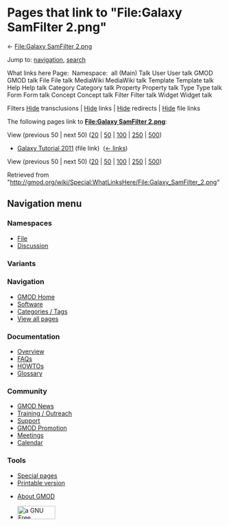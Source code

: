 <div id="mw-page-base" class="noprint">

</div>

<div id="mw-head-base" class="noprint">

</div>

<div id="content" class="mw-body" role="main">

<span id="top"></span>

<div id="mw-js-message" style="display:none;">

</div>



# <span dir="auto">Pages that link to "File:Galaxy SamFilter 2.png"</span>

<div id="bodyContent">

<div id="contentSub">

← [File:Galaxy SamFilter
2.png](/wiki/File:Galaxy_SamFilter_2.png "File:Galaxy SamFilter 2.png")

</div>

<div id="jump-to-nav" class="mw-jump">

Jump to: [navigation](#mw-navigation), [search](#p-search)

</div>

<div id="mw-content-text">

What links here Page:  Namespace:  all (Main) Talk User User talk GMOD
GMOD talk File File talk MediaWiki MediaWiki talk Template Template talk
Help Help talk Category Category talk Property Property talk Type Type
talk Form Form talk Concept Concept talk Filter Filter talk Widget
Widget talk

Filters
[Hide](/mediawiki/index.php?title=Special:WhatLinksHere/File:Galaxy_SamFilter_2.png&hidetrans=1 "Special:WhatLinksHere/File:Galaxy SamFilter 2.png")
transclusions \|
[Hide](/mediawiki/index.php?title=Special:WhatLinksHere/File:Galaxy_SamFilter_2.png&hidelinks=1 "Special:WhatLinksHere/File:Galaxy SamFilter 2.png")
links \|
[Hide](/mediawiki/index.php?title=Special:WhatLinksHere/File:Galaxy_SamFilter_2.png&hideredirs=1 "Special:WhatLinksHere/File:Galaxy SamFilter 2.png")
redirects \|
[Hide](/mediawiki/index.php?title=Special:WhatLinksHere/File:Galaxy_SamFilter_2.png&hideimages=1 "Special:WhatLinksHere/File:Galaxy SamFilter 2.png")
file links

The following pages link to **[File:Galaxy SamFilter
2.png](/wiki/File:Galaxy_SamFilter_2.png "File:Galaxy SamFilter 2.png")**:

View (previous 50 \| next 50)
([20](/mediawiki/index.php?title=Special:WhatLinksHere/File:Galaxy_SamFilter_2.png&limit=20 "Special:WhatLinksHere/File:Galaxy SamFilter 2.png")
\|
[50](/mediawiki/index.php?title=Special:WhatLinksHere/File:Galaxy_SamFilter_2.png&limit=50 "Special:WhatLinksHere/File:Galaxy SamFilter 2.png")
\|
[100](/mediawiki/index.php?title=Special:WhatLinksHere/File:Galaxy_SamFilter_2.png&limit=100 "Special:WhatLinksHere/File:Galaxy SamFilter 2.png")
\|
[250](/mediawiki/index.php?title=Special:WhatLinksHere/File:Galaxy_SamFilter_2.png&limit=250 "Special:WhatLinksHere/File:Galaxy SamFilter 2.png")
\|
[500](/mediawiki/index.php?title=Special:WhatLinksHere/File:Galaxy_SamFilter_2.png&limit=500 "Special:WhatLinksHere/File:Galaxy SamFilter 2.png"))

- [Galaxy Tutorial
  2011](/wiki/Galaxy_Tutorial_2011 "Galaxy Tutorial 2011") (file link) ‎
  <span class="mw-whatlinkshere-tools">([←
  links](/mediawiki/index.php?title=Special:WhatLinksHere&target=Galaxy+Tutorial+2011 "Special:WhatLinksHere"))</span>

View (previous 50 \| next 50)
([20](/mediawiki/index.php?title=Special:WhatLinksHere/File:Galaxy_SamFilter_2.png&limit=20 "Special:WhatLinksHere/File:Galaxy SamFilter 2.png")
\|
[50](/mediawiki/index.php?title=Special:WhatLinksHere/File:Galaxy_SamFilter_2.png&limit=50 "Special:WhatLinksHere/File:Galaxy SamFilter 2.png")
\|
[100](/mediawiki/index.php?title=Special:WhatLinksHere/File:Galaxy_SamFilter_2.png&limit=100 "Special:WhatLinksHere/File:Galaxy SamFilter 2.png")
\|
[250](/mediawiki/index.php?title=Special:WhatLinksHere/File:Galaxy_SamFilter_2.png&limit=250 "Special:WhatLinksHere/File:Galaxy SamFilter 2.png")
\|
[500](/mediawiki/index.php?title=Special:WhatLinksHere/File:Galaxy_SamFilter_2.png&limit=500 "Special:WhatLinksHere/File:Galaxy SamFilter 2.png"))

</div>

<div class="printfooter">

Retrieved from
"<http://gmod.org/wiki/Special:WhatLinksHere/File:Galaxy_SamFilter_2.png>"

</div>

<div id="catlinks" class="catlinks catlinks-allhidden">

</div>

<div class="visualClear">

</div>

</div>

</div>

<div id="mw-navigation">

## Navigation menu

<div id="mw-head">



<div id="left-navigation">

<div id="p-namespaces" class="vectorTabs" role="navigation"
aria-labelledby="p-namespaces-label">

### Namespaces

- <span id="ca-nstab-image"><a href="/wiki/File:Galaxy_SamFilter_2.png" accesskey="c"
  title="View the file page [c]">File</a></span>
- <span id="ca-talk"><a
  href="/mediawiki/index.php?title=File_talk:Galaxy_SamFilter_2.png&amp;action=edit&amp;redlink=1"
  accesskey="t"
  title="Discussion about the content page [t]">Discussion</a></span>

</div>

<div id="p-variants" class="vectorMenu emptyPortlet" role="navigation"
aria-labelledby="p-variants-label">

### 

### Variants[](#)

<div class="menu">

</div>

</div>

</div>

<div id="right-navigation">





</div>



</div>

</div>

</div>

<div id="mw-panel">

<div id="p-logo" role="banner">

<a href="/wiki/Main_Page"
style="background-image: url(http://gmod.org/images/GMOD-cogs.png);"
title="Visit the main page"></a>

</div>

<div id="p-Navigation" class="portal" role="navigation"
aria-labelledby="p-Navigation-label">

### Navigation

<div class="body">

- <span id="n-GMOD-Home">[GMOD Home](/wiki/Main_Page)</span>
- <span id="n-Software">[Software](/wiki/GMOD_Components)</span>
- <span id="n-Categories-.2F-Tags">[Categories /
  Tags](/wiki/Categories)</span>
- <span id="n-View-all-pages">[View all
  pages](/wiki/Special:AllPages)</span>

</div>

</div>

<div id="p-Documentation" class="portal" role="navigation"
aria-labelledby="p-Documentation-label">

### Documentation

<div class="body">

- <span id="n-Overview">[Overview](/wiki/Overview)</span>
- <span id="n-FAQs">[FAQs](/wiki/Category:FAQ)</span>
- <span id="n-HOWTOs">[HOWTOs](/wiki/Category:HOWTO)</span>
- <span id="n-Glossary">[Glossary](/wiki/Glossary)</span>

</div>

</div>

<div id="p-Community" class="portal" role="navigation"
aria-labelledby="p-Community-label">

### Community

<div class="body">

- <span id="n-GMOD-News">[GMOD News](/wiki/GMOD_News)</span>
- <span id="n-Training-.2F-Outreach">[Training /
  Outreach](/wiki/Training_and_Outreach)</span>
- <span id="n-Support">[Support](/wiki/Support)</span>
- <span id="n-GMOD-Promotion">[GMOD
  Promotion](/wiki/GMOD_Promotion)</span>
- <span id="n-Meetings">[Meetings](/wiki/Meetings)</span>
- <span id="n-Calendar">[Calendar](/wiki/Calendar)</span>

</div>

</div>

<div id="p-tb" class="portal" role="navigation"
aria-labelledby="p-tb-label">

### Tools

<div class="body">

- <span id="t-specialpages"><a href="/wiki/Special:SpecialPages" accesskey="q"
  title="A list of all special pages [q]">Special pages</a></span>
- <span id="t-print"><a
  href="/mediawiki/index.php?title=Special:WhatLinksHere/File:Galaxy_SamFilter_2.png&amp;printable=yes"
  rel="alternate" accesskey="p"
  title="Printable version of this page [p]">Printable version</a></span>

</div>

</div>

</div>

</div>

<div id="footer" role="contentinfo">

- <span id="footer-places-about">[About
  GMOD](/wiki/GMOD:About "GMOD:About")</span>

<!-- -->

- <span id="footer-copyrightico">[<img src="http://www.gnu.org/graphics/gfdl-logo-small.png" width="88"
  height="31" alt="a GNU Free Documentation License" />](http://www.gnu.org/licenses/fdl-1.3.html)</span>


<div style="clear:both">

</div>

</div>
